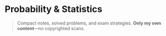 # Probability & Statistics


> Compact notes, solved problems, and exam strategies. **Only my own content**—no copyrighted scans.
